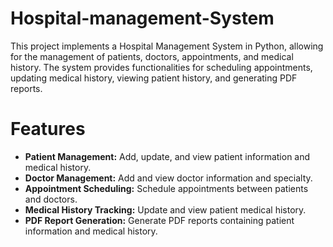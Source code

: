 # Hospital-management-System

This project implements a Hospital Management System in Python, allowing for the management of patients, doctors, appointments, and medical history. The system provides functionalities for scheduling appointments, updating medical history, viewing patient history, and generating PDF reports.

# Features
- **Patient Management:** Add, update, and view patient information and medical history.
- **Doctor Management:** Add and view doctor information and specialty.
- **Appointment Scheduling:** Schedule appointments between patients and doctors.
- **Medical History Tracking:** Update and view patient medical history.
- **PDF Report Generation:** Generate PDF reports containing patient information and medical history.
